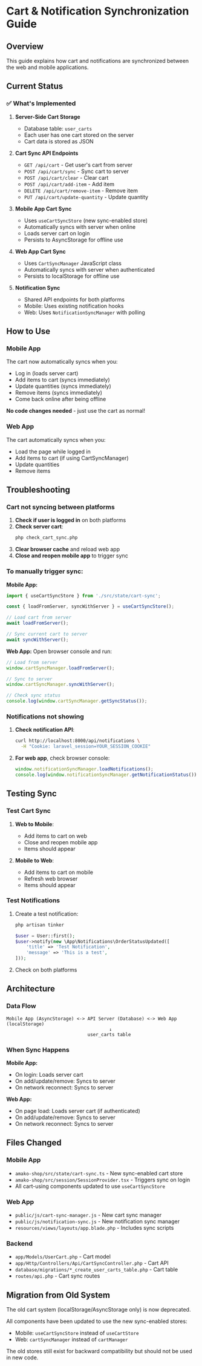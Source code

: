 # Cart & Notification Synchronization Guide

## Overview
This guide explains how cart and notifications are synchronized between the web and mobile applications.

## Current Status

### ✅ What's Implemented

1. **Server-Side Cart Storage**
   - Database table: `user_carts`
   - Each user has one cart stored on the server
   - Cart data is stored as JSON

2. **Cart Sync API Endpoints**
   - `GET /api/cart` - Get user's cart from server
   - `POST /api/cart/sync` - Sync cart to server
   - `POST /api/cart/clear` - Clear cart
   - `POST /api/cart/add-item` - Add item
   - `DELETE /api/cart/remove-item` - Remove item
   - `PUT /api/cart/update-quantity` - Update quantity

3. **Mobile App Cart Sync**
   - Uses `useCartSyncStore` (new sync-enabled store)
   - Automatically syncs with server when online
   - Loads server cart on login
   - Persists to AsyncStorage for offline use

4. **Web App Cart Sync**
   - Uses `CartSyncManager` JavaScript class
   - Automatically syncs with server when authenticated
   - Persists to localStorage for offline use

5. **Notification Sync**
   - Shared API endpoints for both platforms
   - Mobile: Uses existing notification hooks
   - Web: Uses `NotificationSyncManager` with polling

## How to Use

### Mobile App

The cart now automatically syncs when you:
- Log in (loads server cart)
- Add items to cart (syncs immediately)
- Update quantities (syncs immediately)
- Remove items (syncs immediately)
- Come back online after being offline

**No code changes needed** - just use the cart as normal!

### Web App

The cart automatically syncs when you:
- Load the page while logged in
- Add items to cart (if using CartSyncManager)
- Update quantities
- Remove items

## Troubleshooting

### Cart not syncing between platforms

1. **Check if user is logged in** on both platforms
2. **Check server cart**:
   ```bash
   php check_cart_sync.php
   ```
3. **Clear browser cache** and reload web app
4. **Close and reopen mobile app** to trigger sync

### To manually trigger sync:

**Mobile App:**
```typescript
import { useCartSyncStore } from './src/state/cart-sync';

const { loadFromServer, syncWithServer } = useCartSyncStore();

// Load cart from server
await loadFromServer();

// Sync current cart to server
await syncWithServer();
```

**Web App:**
Open browser console and run:
```javascript
// Load from server
window.cartSyncManager.loadFromServer();

// Sync to server
window.cartSyncManager.syncWithServer();

// Check sync status
console.log(window.cartSyncManager.getSyncStatus());
```

### Notifications not showing

1. **Check notification API**:
   ```bash
   curl http://localhost:8000/api/notifications \
     -H "Cookie: laravel_session=YOUR_SESSION_COOKIE"
   ```

2. **For web app**, check browser console:
   ```javascript
   window.notificationSyncManager.loadNotifications();
   console.log(window.notificationSyncManager.getNotificationStatus());
   ```

## Testing Sync

### Test Cart Sync

1. **Web to Mobile**:
   - Add items to cart on web
   - Close and reopen mobile app
   - Items should appear

2. **Mobile to Web**:
   - Add items to cart on mobile
   - Refresh web browser
   - Items should appear

### Test Notifications

1. Create a test notification:
   ```bash
   php artisan tinker
   ```
   ```php
   $user = User::first();
   $user->notify(new \App\Notifications\OrderStatusUpdated([
       'title' => 'Test Notification',
       'message' => 'This is a test',
   ]));
   ```

2. Check on both platforms

## Architecture

### Data Flow

```
Mobile App (AsyncStorage) <-> API Server (Database) <-> Web App (localStorage)
                                      ↓
                              user_carts table
```

### When Sync Happens

**Mobile App:**
- On login: Loads server cart
- On add/update/remove: Syncs to server
- On network reconnect: Syncs to server

**Web App:**
- On page load: Loads server cart (if authenticated)
- On add/update/remove: Syncs to server
- On network reconnect: Syncs to server

## Files Changed

### Mobile App
- `amako-shop/src/state/cart-sync.ts` - New sync-enabled cart store
- `amako-shop/src/session/SessionProvider.tsx` - Triggers sync on login
- All cart-using components updated to use `useCartSyncStore`

### Web App
- `public/js/cart-sync-manager.js` - New cart sync manager
- `public/js/notification-sync.js` - New notification sync manager
- `resources/views/layouts/app.blade.php` - Includes sync scripts

### Backend
- `app/Models/UserCart.php` - Cart model
- `app/Http/Controllers/Api/CartSyncController.php` - Cart API
- `database/migrations/*_create_user_carts_table.php` - Cart table
- `routes/api.php` - Cart sync routes

## Migration from Old System

The old cart system (localStorage/AsyncStorage only) is now deprecated.

All components have been updated to use the new sync-enabled stores:
- Mobile: `useCartSyncStore` instead of `useCartStore`
- Web: `cartSyncManager` instead of `cartManager`

The old stores still exist for backward compatibility but should not be used in new code.




